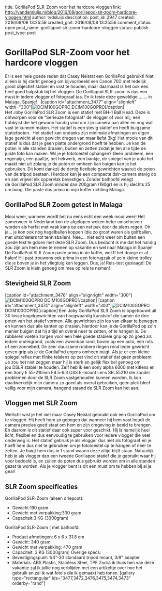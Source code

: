 title: GorillaPod SLR-Zoom voor het hardcore vloggen
link: http://vandersluijs.nl/blog/2016/08/gorillapod-slr-zoom-hardcore-vloggen.html
author: tvdsluijs
description: 
post_id: 2947
created: 2016/08/08 13:25:56
created_gmt: 2016/08/08 13:25:56
comment_status: open
post_name: gorillapod-slr-zoom-hardcore-vloggen
status: publish
post_type: post

# GorillaPod SLR-Zoom voor het hardcore vloggen

Er is een hele goede reden dat Casey Neistat een GorillaPod gebruikt! Niet alleen is hij sterkt genoeg om bijvoorbeeld een Canon 70D met redelijk groot objectief stabiel en vast te houden, maar daarnaast is het ook een heel goed hulpstuk bij het vloggen. De Gorillapod SLR-zoom is dus een must in iedere vlogger of fotograaf tas. En ik teste deze geweldige ....... in Malaga, Spanje!   [caption id="attachment_3477" align="alignleft" width="300"]![DCIM100GOPRO](/wp-content/uploads/2016/08/GOPR2303-300x225.jpg) DCIM100GOPRO[/caption] Het Joby GorillaPod SLR Zoom is een statief met BH-1 Ball Head. Deze is ontworpen voor de "Serieuze fotograaf" de vlogger of voor mij, een hobbyist die het gewoon handig vind om zijn camera aan allen en nog wat vast te kunnen maken. Het statief is een stevig statief en heeft buigzame statiefpoten.  Het statief kan ondanks zijn minimale afmetingen en eigen lage gewicht al een gewicht dragen van maar liefst 3kg! Het mooie van dit statief is dus dat je geen platte ondergrond hoeft te hebben. Je kan de poten in alle standen draaien, buiten en zetten zodat je ten alle tijde de juiste foto kan maken. Wil je je fototoestel ophangen? Geen probleem, een regenpijn, een paaltje, het hekwerk, een bankje, de spiegel van je auto het maakt niet uit zolang je de poten er omheen kan buigen kan je het gebruiken. Dit komt dankzij de dertig flexibele gewrichten waaruit de poten van de tripod bestaan. Hierdoor kan je een compacte dslr-camera stevig op en aan vrijwel elk oppervlak bevestigen. Zonder balhoofd weegt de GorillaPod SLR Zoom minder dan 200gram (190gr) en is hij slechts 25 cm hoog. Die paste dus prima in mijn koffer richting Malaga. 

## GorillaPod SLR Zoom getest in Malaga

Mooi weer, wanneer wordt het nu eens echt een week mooi weer! Het zomerweer in Nederland kon de afgelopen weken beter omschreven worden als herfst met vaak kans op een nat pak door de plens regen. Oh ja... je kon ook nog hagelballen koppen (die zo groot waren als golfballen, met uitschieters tot tennisballen). Nee.... niet echt weer om buiten een goede test te gdoen met deze SLR Zoom. Dus bedacht ik me dat het handig zou zijn om hem mee te nemen op vakantie en wel naar Malaga in Spanje! De GorillaPod SLR Zoom paste prima in de koffer, wel ff het doosje er af halen! Hij past trouwens ook prima in een fotorugzak of zo'n kleine trolley die je boven je in het vliegtuig kan leggen. Dus, ja! Reis-test geslaagd! De SLR Zoom is klein genoeg om mee op reis te nemen! 

## Stevigheid SLR Zoom

[caption id="attachment_3476" align="alignright" width="300"]![DCIM100GOPRO](/wp-content/uploads/2016/08/GOPR2301-300x225.jpg) DCIM100GOPRO[/caption] [caption id="attachment_3474" align="alignleft" width="300"]![DCIM100GOPRO](http://vandersluijs.nl/wp-content/uploads/2016/08/GOPR2291-300x225.jpg) DCIM100GOPRO[/caption] Een Joby GorillaPod SLR Zoom is opgebouwd uit 30 losse kogelgewrichten van hoogwaardig kunststof die samen de drie poten van het statief vormen. Alle gewrichten zijn los van elkaar te bewegen en kunnen dus alle kanten op draaien, hierdoor kan je de GorillaPod op zo'n manier buigen dat hij altijd en overal neer te zetten, of te hangen is. De rubberen voeten zorgen voor een hele goede stabiele grip op zo goed als iedere ondergrond, zoals een zwembad rand, boven op een auto, een rots of een zonnebed. De zeer duurzame rubbere ringen rond ieder gewricht geven grip als je de GorillaPod ergens omheen buigt. Als je er een kleine spiegel reflex met flinke telelens op zet vind dit statief dat geen probleem. Je zou het niet zeggen maar hij is sterk en gelijk flexibel genoeg om jou DSLR stabiel te houden. Zelf heb ik een sony alpha 6000 met kitlens en een Sony E 55-210mm F4.5-6.3 OSS E-mount Lens SEL55210 die zonder problemen door de SLR Zoom vastgehouden kunnen worden. Ik kon daadwerkelijk mijn camera zo goed als overal gebruiken, geen plek bleef veilig voor mijn camera, hangend staand de SLR Zoom kan het aan. 

## Vloggen met SLR Zoom

Wellicht wist je het niet maar Casey Neistat gebruikt ook een GorillaPod om te vloggen. Hij heeft hem zo gebogen dat wanneer hij hem vast houdt de camera precies goed staat om hem en zijn omgeving in beeld te brengen. En daarom is dit statief daar ook super voor geschikt. Hij is namelijk heel licht, flexibel en dus eenvoudig te gebruiken voor iedere vlogger die veel onderweg is. Het statief gebruik je als vlogger dus niet als fotograaf en je hoeft hem dus niet te gebruiken om je fototoestel op te hangen of neer te zetten. Je buigt hem dus in 1 stand waarin deze altijd blijft staan. Natuurlijk heb je als vlogger dan een tweede Gorillapod statief die je gebruikt waar hij voor bedoeld is, en zullen de poten dus gebruikt worden om in alle standen gezet te worden. Als je vlogger bent is dit een must om te hebben bij al je gear! 

## SLR Zoom specificaties

GorillaPod SLR-Zoom (alleen driepoot):

  * Gewicht:190 gram
  * Gewicht met verpakking:330 gram
  * Capaciteit:3 KG (3000gram)

GorillaPod SLR-Zoom ( met balhoofd:

  * Product afmetingen: 6 x 6 x 31.8 cm
  * Gewicht: 340 gram
  * Gewicht met verpakking: 470 gram
  * Capaciteit: 3 KG (3000gram)
Overige specs: 
  * Bevestigingspunt: 1/4"-20 standaard tripod mount, 3/8" adapter
  * Materials: ABS Plastic, Stainless Steel, TPE
Zodra ik thuis ben van deze vakantie zal ik jullie nog verblijden met een artikeltje over hoe het gebruik en zal ik wat foto's die ik gemaakt heb tonen. [gallery type="rectangular" ids="3477,3472,3476,3475,3474,3473" orderby="rand"]